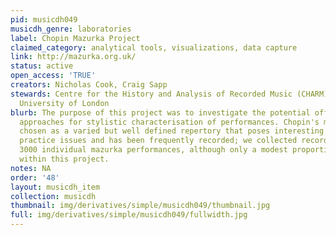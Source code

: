 ```yaml
---
pid: musicdh049
musicdh_genre: laboratories
label: Chopin Mazurka Project
claimed_category: analytical tools, visualizations, data capture
link: http://mazurka.org.uk/
status: active
open_access: 'TRUE'
creators: Nicholas Cook, Craig Sapp
stewards: Centre for the History and Analysis of Recorded Music (CHARM); Royal Holloway,
  University of London
blurb: The purpose of this project was to investigate the potential offered by computational
  approaches for stylistic characterisation of performances. Chopin's mazurkas were
  chosen as a varied but well defined repertory that poses interesting performance
  practice issues and has been frequently recorded; we collected recordings of about
  3000 individual mazurka performances, although only a modest proportion was analysed
  within this project.
notes: NA
order: '48'
layout: musicdh_item
collection: musicdh
thumbnail: img/derivatives/simple/musicdh049/thumbnail.jpg
full: img/derivatives/simple/musicdh049/fullwidth.jpg
---
```

